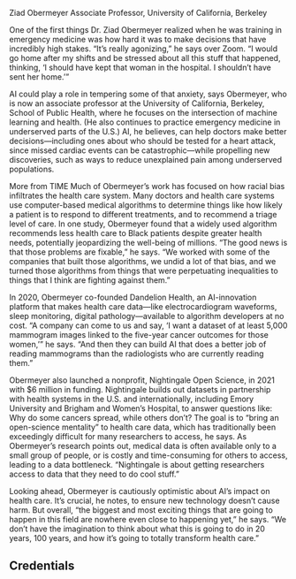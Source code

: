 Ziad Obermeyer
Associate Professor, University of California, Berkeley

One of the first things Dr. Ziad Obermeyer realized when he was training in emergency medicine was how hard it was to make decisions that have incredibly high stakes. “It’s really agonizing,” he says over Zoom. “I would go home after my shifts and be stressed about all this stuff that happened, thinking, ‘I should have kept that woman in the hospital. I shouldn’t have sent her home.’”

AI could play a role in tempering some of that anxiety, says Obermeyer, who is now an associate professor at the University of California, Berkeley, School of Public Health, where he focuses on the intersection of machine learning and health. (He also continues to practice emergency medicine in underserved parts of the U.S.) AI, he believes, can help doctors make better decisions—including ones about who should be tested for a heart attack, since missed cardiac events can be catastrophic—while propelling new discoveries, such as ways to reduce unexplained pain among underserved populations.

More from TIME
Much of Obermeyer’s work has focused on how racial bias infiltrates the health care system. Many doctors and health care systems use computer-based medical algorithms to determine things like how likely a patient is to respond to different treatments, and to recommend a triage level of care. In one study, Obermeyer found that a widely used algorithm recommends less health care to Black patients despite greater health needs, potentially jeopardizing the well-being of millions. “The good news is that those problems are fixable,” he says. “We worked with some of the companies that built those algorithms, we undid a lot of that bias, and we turned those algorithms from things that were perpetuating inequalities to things that I think are fighting against them.”

In 2020, Obermeyer co-founded Dandelion Health, an AI-innovation platform that makes health care data—like electrocardiogram waveforms, sleep monitoring, digital pathology—available to algorithm developers at no cost. “A company can come to us and say, ‘I want a dataset of at least 5,000 mammogram images linked to the five-year cancer outcomes for those women,’” he says. “And then they can build AI that does a better job of reading mammograms than the radiologists who are currently reading them.”

Obermeyer also launched a nonprofit, Nightingale Open Science, in 2021 with $6 million in funding. Nightingale builds out datasets in partnership with health systems in the U.S. and internationally, including Emory University and Brigham and Women’s Hospital, to answer questions like: Why do some cancers spread, while others don’t? The goal is to “bring an open-science mentality” to health care data, which has traditionally been exceedingly difficult for many researchers to access, he says. As Obermeyer’s research points out, medical data is often available only to a small group of people, or is costly and time-consuming for others to access, leading to a data bottleneck. “Nightingale is about getting researchers access to data that they need to do cool stuff.”

Looking ahead, Obermeyer is cautiously optimistic about AI’s impact on health care. It’s crucial, he notes, to ensure new technology doesn’t cause harm. But overall, “the biggest and most exciting things that are going to happen in this field are nowhere even close to happening yet,” he says. “We don’t have the imagination to think about what this is going to do in 20 years, 100 years, and how it’s going to totally transform health care.”

## Credentials